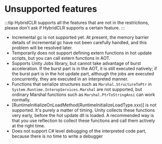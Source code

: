 # Unsupported features

:::tip
HybridCLR supports all the features that are not in the restrictions, please don't ask if HybridCLR supports a certain feature.
:::

- Incremental gc is not supported yet. At present, the memory barrier details of incremental gc have not been carefully handled, and this problem will be resolved later.
- Temporarily does not support defining extern functions in hot update scripts, but you can call extern functions in AOT.
- Supports Unity Jobs library, but cannot take advantage of burst acceleration. If the burst part is in the AOT, it is still executed natively; if the burst part is in the hot update part, although the jobs are executed concurrently, they are executed in an interpreted manner.
- Functions that serialize structures such as `Marshal.StructureToPtr` in `System.Runtime.InteropServices.Marshal` are not supported, but ordinary Marshal functions such as `Marshal.PtrToStringAnsi` can work normally.
- [RuntimeInitializeOnLoadMethod(RuntimeInitializeLoadType.xxx)] is not supported. It's purely a matter of timing. Unity collects these functions very early, before the hot update dll is loaded. A recommended way is that you use reflection to collect these functions and call them actively at the right time.
- Does not support C# level debugging of the interpreted code part, because there is no time to write a debugger
